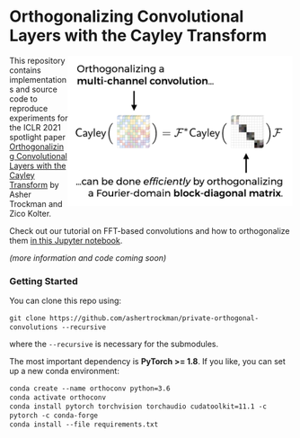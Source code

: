 # Orthogonalizing Convolutional Layers with the Cayley Transform
<img align="right" width="400" src="img/ICLR-Thumbnail-Fourier.001.png">
<p>This repository contains implementations and source code to reproduce experiments
for the ICLR 2021 spotlight paper <a href=".">Orthogonalizing Convolutional Layers with the Cayley Transform</a>
by Asher Trockman and Zico Kolter.</p>

<p>
Check out our tutorial on
FFT-based convolutions and how to orthogonalize them
<a href="https://nbviewer.jupyter.org/github/locuslab/orthogonal-convolutions/blob/main/FFT%20Convolutions.ipynb">in this Jupyter notebook</a>.
</p>

*(more information and code coming soon)*

### Getting Started

You can clone this repo using:
```
git clone https://github.com/ashertrockman/private-orthogonal-convolutions --recursive
```
where the `--recursive` is necessary for the submodules.

The most important dependency is **PyTorch >= 1.8**. If you like, you can set up a new conda environment:

```
conda create --name orthoconv python=3.6
conda activate orthoconv
conda install pytorch torchvision torchaudio cudatoolkit=11.1 -c pytorch -c conda-forge
conda install --file requirements.txt
```
